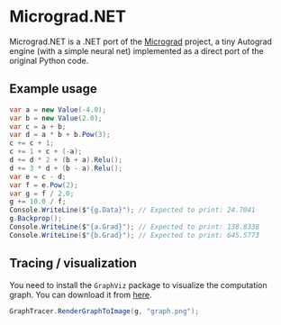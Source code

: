 # Micrograd.NET

Micrograd.NET is a .NET port of the [Micrograd](https://github.com/karpathy/micrograd) project, a tiny Autograd engine (with a simple neural net) implemented as a direct port of the original Python code.

## Example usage

```csharp
var a = new Value(-4.0);
var b = new Value(2.0);
var c = a + b;
var d = a * b + b.Pow(3);
c += c + 1;
c += 1 + c + (-a);
d += d * 2 + (b + a).Relu();
d += 3 * d + (b - a).Relu();
var e = c - d;
var f = e.Pow(2);
var g = f / 2.0;
g += 10.0 / f;
Console.WriteLine($"{g.Data}"); // Expected to print: 24.7041
g.Backprop();
Console.WriteLine($"{a.Grad}"); // Expected to print: 138.8338
Console.WriteLine($"{b.Grad}"); // Expected to print: 645.5773
```

## Tracing / visualization
You need to install the `GraphViz` package to visualize the computation graph. You can download it from [here](https://graphviz.gitlab.io/_pages/Download/Download_windows.html).

```csharp
GraphTracer.RenderGraphToImage(g, "graph.png");
```
